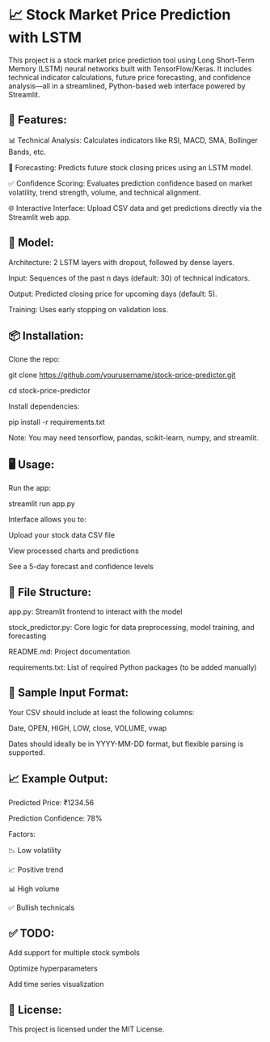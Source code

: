# **📈 Stock Market Price Prediction with LSTM**

This project is a stock market price prediction tool using Long Short-Term Memory (LSTM) neural networks built with TensorFlow/Keras. It includes technical indicator calculations, future price forecasting, and confidence analysis—all in a streamlined, Python-based web interface powered by Streamlit.


## 🚀 **Features:**

📊 Technical Analysis: Calculates indicators like RSI, MACD, SMA, Bollinger Bands, etc.

🔮 Forecasting: Predicts future stock closing prices using an LSTM model.

✅ Confidence Scoring: Evaluates prediction confidence based on market volatility, trend strength, volume, and technical alignment.

🌐 Interactive Interface: Upload CSV data and get predictions directly via the Streamlit web app.


## 🧠 **Model:**

Architecture: 2 LSTM layers with dropout, followed by dense layers.

Input: Sequences of the past n days (default: 30) of technical indicators.

Output: Predicted closing price for upcoming days (default: 5).

Training: Uses early stopping on validation loss.


## 📦 **Installation:**

Clone the repo:

git clone https://github.com/yourusername/stock-price-predictor.git

cd stock-price-predictor

Install dependencies:

pip install -r requirements.txt

Note: You may need tensorflow, pandas, scikit-learn, numpy, and streamlit.


## 🖥️ **Usage:**

Run the app:

streamlit run app.py

Interface allows you to:

Upload your stock data CSV file

View processed charts and predictions

See a 5-day forecast and confidence levels


## 📂 **File Structure:**

app.py: Streamlit frontend to interact with the model

stock_predictor.py: Core logic for data preprocessing, model training, and forecasting

README.md: Project documentation

requirements.txt: List of required Python packages (to be added manually)


## 🧪 **Sample Input Format:**

Your CSV should include at least the following columns:

Date, OPEN, HIGH, LOW, close, VOLUME, vwap

Dates should ideally be in YYYY-MM-DD format, but flexible parsing is supported.


## 📈 **Example Output:**

Predicted Price: ₹1234.56

Prediction Confidence: 78%

Factors:

📉 Low volatility

📈 Positive trend

📊 High volume

✅ Bullish technicals


## ✅ **TODO:**

Add support for multiple stock symbols

Optimize hyperparameters

Add time series visualization


## 📃 **License:**

This project is licensed under the MIT License.
